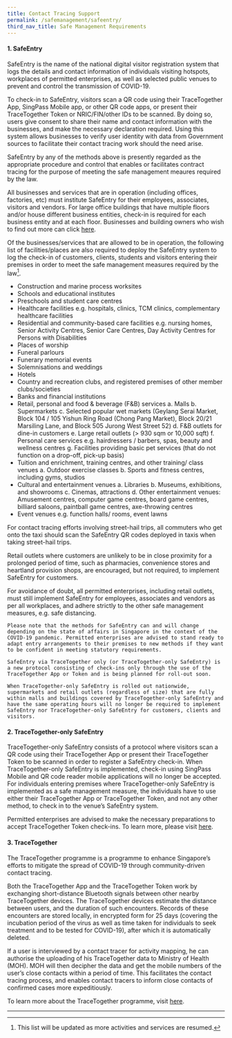 ```yaml
---
title: Contact Tracing Support
permalink: /safemanagement/safeentry/
third_nav_title: Safe Management Requirements
---
```


#### **1. SafeEntry**

SafeEntry is the name of the national digital visitor registration system that logs the details and contact information of individuals visiting hotspots, workplaces of permitted enterprises, as well as selected public venues to prevent and control the transmission of COVID-19.

To check-in to SafeEntry, visitors scan a QR code using their TraceTogether App, SingPass Mobile app, or other QR code apps, or present their TraceTogether Token or NRIC/FIN/other IDs to be scanned. By doing so, users give consent to share their name and contact information with the businesses, and make the necessary declaration required. Using this system allows businesses to verify user identity with data from Government sources to facilitate their contact tracing work should the need arise.

SafeEntry by any of the methods above is presently regarded as the appropriate procedure and control that enables or facilitates contract tracing for the purpose of meeting the safe management meaures required by the law.

All businesses and services that are in operation (including offices, factories, etc) must institute SafeEntry for their employees, associates, visitors and vendors. For large office buildings that have multiple floors and/or house different business entities, check-in is required for each business entity and at each floor.  Businesses and building owners who wish to find out more can click <a target="_blank" href="https://go.gov.sg/travelhealthdeclare">here</a>.

Of the businesses/services that are allowed to be in operation, the following list of facilities/places are also required to deploy the SafeEntry system to log the check-in of customers, clients, students and visitors entering their premises in order to meet the safe management measures required by the law[^1].
- Construction and marine process worksites
- Schools and educational institutes
- Preschools and student care centres
- Healthcare facilities e.g. hospitals, clinics, TCM clinics, complementary healthcare facilities
- Residential and community-based care facilities e.g. nursing homes, Senior Activity Centres, Senior Care Centres, Day Activity Centres for Persons with Disabilities
- Places of worship
- Funeral parlours 
- Funerary memorial events 
- Solemnisations and weddings
- Hotels
- Country and recreation clubs, and registered premises of other member clubs/societies
- Banks and financial institutions
- Retail, personal and food & beverage (F&B) services
    a.	Malls
    b.	Supermarkets
    c.	Selected popular wet markets (Geylang Serai Market, Block 104 / 105 Yishun Ring Road (Chong Pang Market), Block 20/21 Marsiling Lane, and Block 505 Jurong West Street 52)
    d.	F&B outlets for dine-in customers
    e.	Large retail outlets (> 930 sqm or 10,000 sqft)
    f.	Personal care services e.g. hairdressers / barbers, spas, beauty and wellness centres
    g.	Facilities providing basic pet services (that do not function on a drop-off, pick-up basis)
- Tuition and enrichment, training centres, and other training/ class venues
    a.	Outdoor exercise classes
    b.	Sports and fitness centres, including gyms, studios
- Cultural and entertainment venues
    a.	Libraries
    b.	Museums, exhibitions, and showrooms
    c.	Cinemas, attractions
    d.	Other entertainment venues: Amusement centres, computer game centres, board game centres, billiard saloons, paintball game centres, axe-throwing centres
- Event venues e.g. function halls/ rooms, event lawns

For contact tracing efforts involving street-hail trips, all commuters who get onto the taxi should scan the SafeEntry QR codes deployed in taxis when taking street-hail trips.

Retail outlets where customers are unlikely to be in close proximity for a prolonged period of time, such as pharmacies, convenience stores and heartland provision shops, are encouraged, but not required, to implement SafeEntry for customers. 

For avoidance of doubt, all permitted enterprises, including retail outlets, must still implement SafeEntry for employees, associates and vendors as per all workplaces, and adhere strictly to the other safe management measures, e.g. safe distancing.

    Please note that the methods for SafeEntry can and will change depending on the state of affairs in Singapore in the context of the COVID-19 pandemic. Permitted enterprises are advised to stand ready to adapt entry arrangements to their premises to new methods if they want to be confident in meeting statutory requirements.

    SafeEntry via TraceTogether only (or TraceTogether-only SafeEntry) is a new protocol consisting of check-ins only through the use of the TraceTogether App or Token and is being planned for roll-out soon.

    When TraceTogether-only SafeEntry is rolled out nationwide, supermarkets and retail outlets (regardless of size) that are fully within malls and buildings covered by TraceTogether-only SafeEntry and have the same operating hours will no longer be required to implement SafeEntry nor TraceTogether-only SafeEntry for customers, clients and visitors.


#### **2. TraceTogether-only SafeEntry**

TraceTogether-only SafeEntry consists of a protocol where visitors scan a QR code using their TraceTogether App or present their TraceTogether Token to be scanned in order to register a SafeEntry check-in. When TraceTogether-only SafeEntry is implemented, check-in using SingPass Mobile and QR code reader mobile applications will no longer be accepted. For individuals entering premises where TraceTogether-only SafeEntry is implemented as a safe management measure, the individuals have to use either their TraceTogether App or TraceTogether Token, and not any other method, to check in to the venue’s SafeEntry system. 

Permitted enterprises are advised to make the necessary preparations to accept TraceTogether Token check-ins. To learn more, please visit <a target="_blank" href="https://www.safeentry.gov.sg/tracetogether-only-safeentry">here</a>.


#### **3. TraceTogether**

The TraceTogether programme is a programme to enhance Singapore’s efforts to mitigate the spread of COVID-19 through community-driven contact tracing.

Both the TraceTogether App and the TraceTogether Token work by exchanging short-distance Bluetooth signals between other nearby TraceTogether devices. The TraceTogether devices estimate the distance between users, and the duration of such encounters. Records of these encounters are stored locally, in encrypted form for 25 days (covering the incubation period of the virus as well as time taken for individuals to seek treatment and to be tested for COVID-19), after which it is automatically deleted.

If a user is interviewed by a contact tracer for activity mapping, he can authorise the uploading of his TraceTogether data to Ministry of Health (MOH). MOH will then decipher the data and get the mobile numbers of the user’s close contacts within a period of time. This facilitates the contact tracing process, and enables contact tracers to inform close contacts of confirmed cases more expeditiously.

To learn more about the TraceTogether programme, visit <a target="_blank" href="https://www.tracetogether.gov.sg/">here</a>.


___
[^1]: This list will be updated as more activities and services are resumed.
